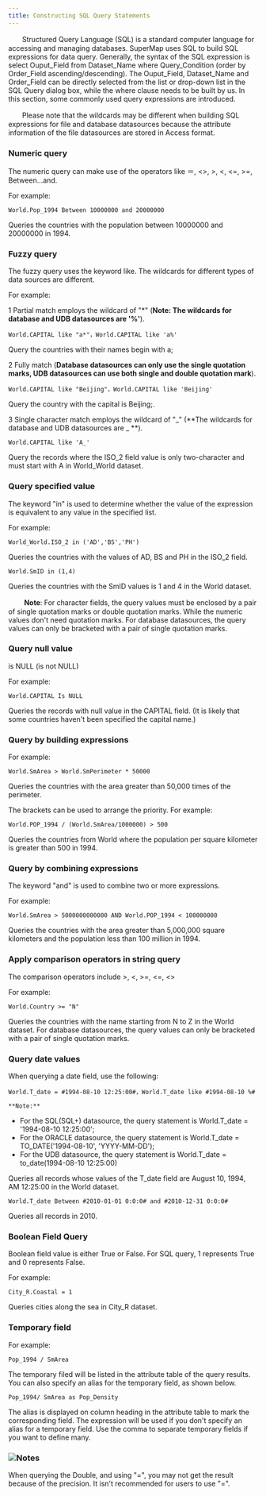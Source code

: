 ```yaml
---
title: Constructing SQL Query Statements
---
```


　　Structured Query Language (SQL) is a standard computer language for accessing and managing databases. SuperMap uses SQL to build SQL expressions for data query. Generally, the syntax of the SQL expression is select Ouput_Field from Dataset_Name where Query_Condition (order by Order_Field ascending/descending). The Ouput_Field, Dataset_Name and Order_Field can be directly selected from the list or drop-down list in the SQL Query dialog box, while the where clause needs to be built by us. In this section, some commonly used query expressions are introduced.

　　Please note that the wildcards may be different when building SQL expressions for file and database datasources because the attribute information of the file datasources are stored in Access format.

### Numeric query

   The numeric query can make use of the operators like ＝, &lt;&gt;, &gt;, &lt;, &lt;=, &gt;=, Between...and.

   For example:

    World.Pop_1994 Between 10000000 and 20000000

   Queries the countries with the population between 10000000 and 20000000 in 1994.

### Fuzzy query

   The fuzzy query uses the keyword like. The wildcards for different types of data sources are different.

   For example:

   1 Partial match employs the wildcard of "\*" (**Note: The wildcards for database and UDB datasources are '%'**).

    World.CAPITAL like "a*"，World.CAPITAL like 'a%'

   Query the countries with their names begin with a;

   2 Fully match (**Database datasources can only use the single quotation marks, UDB datasources can use both single and double quotation mark**).

    World.CAPITAL like "Beijing"，World.CAPITAL like 'Beijing'

   Query the country with the capital is Beijing;.

   3 Single character match employs the wildcard of "\_" (**The wildcards for database and UDB datasources are \_ **).

    World.CAPITAL like 'A_'

   Query the records where the ISO_2 field value is only two-character and must start with A in World_World dataset.

### Query specified value

   The keyword "in" is used to determine whether the value of the expression is equivalent to any value in the specified list.

   For example:

    World_World.ISO_2 in ('AD','BS','PH')

   Queries the countries with the values of AD, BS and PH in the ISO_2 field.

    World.SmID in (1,4)

   Queries the countries with the SmID values is 1 and 4 in the World dataset.

　　 **Note**: For character fields, the query values must be enclosed by a pair of single quotation marks or double quotation marks. While the numeric values don't need quotation marks. For database datasources, the query values can only be bracketed with a pair of single quotation marks.

### Query null value

   is NULL (is not NULL)

   For example:

    World.CAPITAL Is NULL

   Queries the records with null value in the CAPITAL field. (It is likely that some countries haven't been specified the capital name.)

### Query by building expressions

   For example:

    World.SmArea > World.SmPerimeter * 50000

   Queries the countries with the area greater than 50,000 times of the perimeter.

   The brackets can be used to arrange the priority. For example: 

    World.POP_1994 / (World.SmArea/1000000) > 500

   Queries the countries from World where the population per square kilometer is greater than 500 in 1994.

### Query by combining expressions

   The keyword "and" is used to combine two or more expressions.

   For example:

    World.SmArea > 5000000000000 AND World.POP_1994 < 100000000

   Queries the countries with the area greater than 5,000,000 square kilometers and the population less than 100 million in 1994.

### Apply comparison operators in string query

   The comparison operators include &gt;, &lt;, &gt;=, &lt;=, &lt;&gt;

   For example:

    World.Country >= "N"

   Queries the countries with the name starting from N to Z in the World dataset. For database datasources, the query values can only be bracketed with a pair of single quotation marks.

### Query date values

   When querying a date field, use the following:

    World.T_date = #1994-08-10 12:25:00#，World.T_date like #1994-08-10 %#

    **Note:**

   - For the SQL(SQL+) datasource, the query statement is World.T\_date = '1994-08-10 12:25:00';
   - For the ORACLE datasource, the query statement is World.T\_date = TO\_DATE('1994-08-10', 'YYYY-MM-DD');
   - For the UDB datasource, the query statement is World.T\_date = to\_date(1994-08-10 12:25:00)

   Queries all records whose values of the T\_date field are August 10, 1994, AM 12:25:00 in the World dataset.

    World.T_date Between #2010-01-01 0:0:0# and #2010-12-31 0:0:0#

   Queries all records in 2010.

### Boolean Field Query

   Boolean field value is either True or False. For SQL query, 1 represents True and 0 represents False.

   For example:

    City_R.Coastal = 1

   Queries cities along the sea in City\_R dataset.

### Temporary field

   For example:

    Pop_1994 / SmArea

   The temporary filed will be listed in the attribute table of the query results. You can also specify an alias for the temporary field, as shown below.

    Pop_1994/ SmArea as Pop_Density

   The alias is displayed on column heading in the attribute table to mark the corresponding field. The expression will be used if you don't specify an alias for a temporary field. Use the comma to separate temporary fields if you want to define many.

### ![](../img/note.png)Notes

When querying the Double, and using "=", you may not get the result because of the precision. It isn't recommended for users to use "=".



